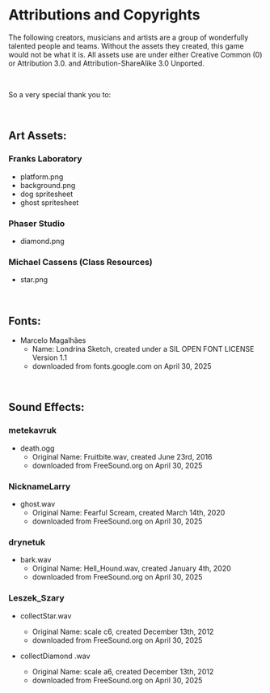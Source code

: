 # Attributions and Copyrights

The following creators, musicians and artists are a group of wonderfully talented people and teams. Without the assets they created, this game would not be what it is. All assets use are under either Creative Common (0) or Attribution 3.0. and Attribution-ShareAlike 3.0 Unported.

<br/>

So a very special thank you to:

<br/>

## Art Assets:
### Franks Laboratory
  * platform.png 
  * background.png
  * dog spritesheet
  * ghost spritesheet


### Phaser Studio
  * diamond.png


### Michael Cassens (Class Resources)
  * star.png

<br/>

## Fonts:
* Marcelo Magalhães
  * Name: Londrina Sketch, created under a SIL OPEN FONT LICENSE Version 1.1 
  * downloaded from fonts.google.com on April 30, 2025

 <br/>

## Sound Effects:

### metekavruk
* death.ogg
  * Original Name: Fruitbite.wav, created June 23rd, 2016
  * downloaded from FreeSound.org on April 30, 2025


### NicknameLarry
* ghost.wav
  * Original Name: Fearful Scream, created March 14th, 2020
  * downloaded from FreeSound.org on April 30, 2025


### drynetuk
* bark.wav
  * Original Name: Hell_Hound.wav, created January 4th, 2020
  * downloaded from FreeSound.org on April 30, 2025


### Leszek_Szary
* collectStar.wav
  * Original Name: scale c6, created December 13th, 2012
  * downloaded from FreeSound.org on April 30, 2025

* collectDiamond .wav
  * Original Name: scale a6, created December 13th, 2012
  * downloaded from FreeSound.org on April 30, 2025
